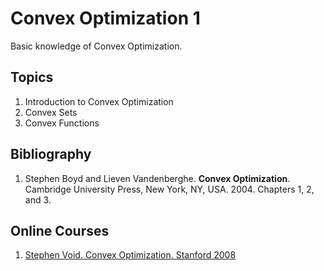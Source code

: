# Convex Optimization 1
Basic knowledge of Convex Optimization.

## Topics
1.	Introduction to Convex Optimization
2.	Convex Sets 
3.	Convex Functions 

## Bibliography
1. Stephen Boyd and Lieven Vandenberghe. **Convex Optimization**. Cambridge University Press, New York, NY, USA. 2004.  Chapters 1, 2, and 3.

## Online Courses
1. [Stephen Void. Convex Optimization. Stanford  2008](https://www.youtube.com/watch?v=McLq1hEq3UY&list=PL3940DD956CDF0622)